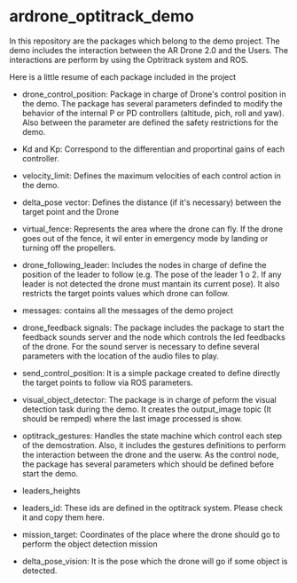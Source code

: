 # ardrone_optitrack_demo

In this repository are the packages which belong to the demo project.
The demo includes the interaction between the AR Drone 2.0 and the Users. The interactions are perform by using the Optritrack system and ROS. 

Here is a little resume of each package included in the project

* drone_control_position:
Package in charge of Drone's control position in the demo. The package has several parameters  definded to modify the behavior of the internal P or PD controllers (altitude, pich, roll and yaw). Also between the parameter are defined the safety restrictions for the demo. 

 * Kd and Kp: Correspond to the differentian and proportinal gains of each controller.
 * velocity_limit: Defines the maximum velocities of each control action in the demo.
 * delta_pose vector: Defines the distance (if it's necessary) between the target point and the Drone
 * virtual_fence: Represents the area where the drone can fly. If the drone goes out of the fence, it wil enter in emergency mode by landing or turning off the propellers.

* drone_following_leader:
Includes the nodes in charge of define the position of the leader to follow (e.g. The pose of the leader 1 o 2. If any leader is not detected the drone must mantain its current pose). It also restricts the target points values which drone can follow. 

* messages:
contains all the messages of the demo project

* drone_feedback signals:
The package includes the package to start the feedback sounds server and the node which controls the led feedbacks of the drone. For the sound server is necessary to define several parameters with the location of the audio files to play.

* send_control_position:
It is a simple package created to define directly the target points to follow via ROS parameters.

* visual_object_detector:
The package is in charge of peform the visual detection task during the demo. It creates the output_image topic (It should be remped) where the last image processed is show.

* optitrack_gestures:
Handles the state machine which control each step of the demostration. Also, it includes the gestures definitions to perform the interaction between the drone and the userw. As the control node, the package has several parameters which should be defined before start the demo.
 * leaders_heights
 * leaders_id: These ids are defined in the optitrack system. Please check it and copy them here.
 * mission_target: Coordinates of the place where the drone should go to perform the object detection mission
 * delta_pose_vision: It is the pose which the drone will go if some object is detected.

